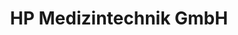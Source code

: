 ---
title: "HP Medizintechnik GmbH"
url: /oberschleissheim/hp-medizintechnik-gmbh/
shop: Sanitätshaus
---